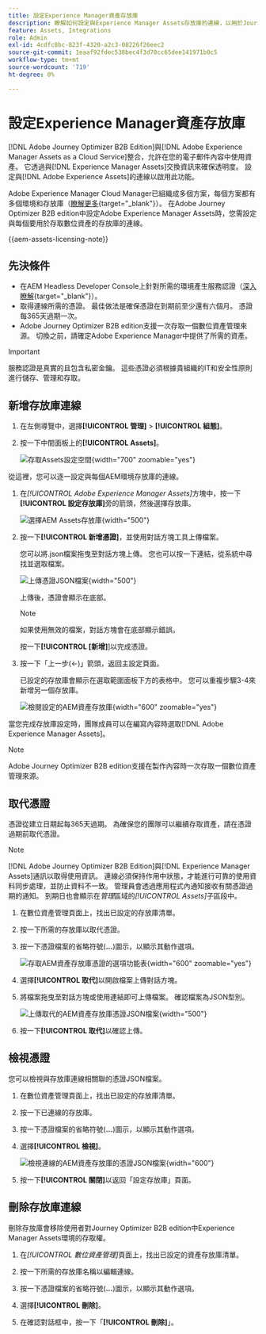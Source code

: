 ```yaml
---
title: 設定Experience Manager資產存放庫
description: 瞭解如何設定與Experience Manager Assets存放庫的連線，以用於Journey Optimizer B2B edition內容製作。
feature: Assets, Integrations
role: Admin
exl-id: 4cdfc8bc-823f-4320-a2c3-08226f26eec2
source-git-commit: 1eaaf92fdec538bec4f3d70cc65dee141971b0c5
workflow-type: tm+mt
source-wordcount: '719'
ht-degree: 0%

---
```


# 設定Experience Manager資產存放庫

[!DNL Adobe Journey Optimizer B2B Edition]與[!DNL Adobe Experience Manager Assets as a Cloud Service]整合，允許在您的電子郵件內容中使用資產。 它透過與[!DNL Experience Manager Assets]交換資訊來確保透明度。 設定與[!DNL Adobe Experience Assets]的連線以啟用此功能。

Adobe Experience Manager Cloud Manager已組織成多個方案，每個方案都有多個環境和存放庫（[瞭解更多](https://experienceleague.adobe.com/en/docs/experience-manager-cloud-service/content/implementing/using-cloud-manager/programs/program-types){target="_blank"}）。 在Adobe Journey Optimizer B2B edition中設定Adobe Experience Manager Assets時，您需設定與每個要用於存取數位資產的存放庫的連線。

{{aem-assets-licensing-note}}

## 先決條件

* 在AEM Headless Developer Console上針對所需的環境產生服務認證（[深入瞭解](https://experienceleague.adobe.com/en/docs/experience-manager-learn/getting-started-with-aem-headless/authentication/service-credentials#generate-service-credentials){target="_blank"}）。
* 取得連線所需的憑證。 最佳做法是確保憑證在到期前至少還有六個月。 憑證每365天過期一次。
* Adobe Journey Optimizer B2B edition支援一次存取一個數位資產管理來源。 切換之前，請確定Adobe Experience Manager中提供了所需的資產。

>[!IMPORTANT]
>
>服務認證是真實的且包含私密金鑰。 這些憑證必須根據貴組織的IT和安全性原則進行儲存、管理和存取。

## 新增存放庫連線

1. 在左側導覽中，選擇&#x200B;**[!UICONTROL 管理]** > **[!UICONTROL 組態]**。

1. 按一下中間面板上的&#x200B;**[!UICONTROL Assets]**。

   ![存取Assets設定空間](./assets/configuration-assets-aem.png){width="700" zoomable="yes"}

<!--   The default digital asset management option is configured as `Adobe Marketo Engage`.
-->
從這裡，您可以逐一設定與每個AEM環境存放庫的連線。

1. 在&#x200B;_[!UICONTROL Adobe Experience Manager Assets]_&#x200B;方塊中，按一下&#x200B;**[!UICONTROL 設定存放庫]**&#x200B;旁的箭頭，然後選擇存放庫。

   ![選擇AEM Assets存放庫](./assets/configure-assets-aem-choose-respository.png){width="500"}

1. 按一下&#x200B;**[!UICONTROL 新增憑證]**，並使用對話方塊工具上傳檔案。

   您可以將.json檔案拖曳至對話方塊上傳。 您也可以按一下連結，從系統中尋找並選取檔案。

   ![上傳憑證JSON檔案](./assets/configuration-assets-aem-upload-cert.png){width="500"}

   上傳後，憑證會顯示在底部。

   >[!NOTE]
   >
   >如果使用無效的檔案，對話方塊會在底部顯示錯誤。

   按一下&#x200B;**[!UICONTROL [新增]**]以完成憑證。

1. 按一下「上一步(←)」箭頭，返回主設定頁面。

   已設定的存放庫會顯示在選取範圍面板下方的表格中。 您可以重複步驟3-4來新增另一個存放庫。

   ![檢閱設定的AEM資產存放庫](./assets/configuration-assets-aem-repositories.png){width="600" zoomable="yes"}

當您完成存放庫設定時，團隊成員可以在編寫內容時選取[!DNL Adobe Experience Manager Assets]。

>[!NOTE]
>
>Adobe Journey Optimizer B2B edition支援在製作內容時一次存取一個數位資產管理來源。 

## 取代憑證

憑證從建立日期起每365天過期。 為確保您的團隊可以繼續存取資產，請在憑證過期前取代憑證。

>[!NOTE]
>
>[!DNL Adobe Journey Optimizer B2B Edition]與[!DNL Experience Manager Assets]通訊以取得使用資訊。 連線必須保持作用中狀態，才能進行可靠的使用資料同步處理，並防止資料不一致。 管理員會透過應用程式內通知接收有關憑證過期的通知。 到期日也會顯示在&#x200B;_管理_&#x200B;區域的&#x200B;_[!UICONTROL Assets]_&#x200B;子區段中。

1. 在數位資產管理頁面上，找出已設定的存放庫清單。

1. 按一下所需的存放庫以取代憑證。

1. 按一下憑證檔案的省略符號(**...**)圖示，以顯示其動作選項。

   ![存取AEM資產存放庫憑證的選項功能表](./assets/configuration-assets-aem-repo-menu.png){width="600" zoomable="yes"}

1. 選擇&#x200B;**[!UICONTROL 取代]**&#x200B;以開啟檔案上傳對話方塊。

1. 將檔案拖曳至對話方塊或使用連結即可上傳檔案。 確認檔案為JSON型別。

   ![上傳取代的AEM資產存放庫憑證JSON檔案](./assets/configuration-assets-aem-upload-replacement-cert.png){width="500"}

1. 按一下&#x200B;**[!UICONTROL 取代]**&#x200B;以確認上傳。

## 檢視憑證

您可以檢視與存放庫連線相關聯的憑證JSON檔案。

1. 在數位資產管理頁面上，找出已設定的存放庫清單。

1. 按一下已連線的存放庫。

1. 按一下憑證檔案的省略符號(**...**)圖示，以顯示其動作選項。

1. 選擇&#x200B;**[!UICONTROL 檢視]**。

   ![檢視連線的AEM資產存放庫的憑證JSON檔案](./assets/configuration-assets-aem-view-cert.png){width="600"}

1. 按一下&#x200B;**[!UICONTROL 關閉]**&#x200B;以返回「設定存放庫」頁面。

## 刪除存放庫連線

刪除存放庫會移除使用者對Journey Optimizer B2B edition中Experience Manager Assets環境的存取權。

1. 在&#x200B;_[!UICONTROL 數位資產管理]_&#x200B;頁面上，找出已設定的資產存放庫清單。

1. 按一下所需的存放庫名稱以編輯連線。

1. 按一下憑證檔案的省略符號(**...**)圖示，以顯示其動作選項。

1. 選擇&#x200B;**[!UICONTROL 刪除]**。

1. 在確認對話框中，按一下「**[!UICONTROL 刪除]**」。
<!--

## Switch back to Adobe Marketo Engage Assets

Select Adobe Marketo Engage digital asset management in the Assets section.

After the confirmation, the Adobe Marketo Engage assets library is available for users.
-->
